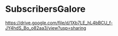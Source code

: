 # SubscribersGalore
https://drive.google.com/file/d/1Xb7LE_hL4bBCU_f-JY4hdS_Bo_o82aa3/view?usp=sharing
